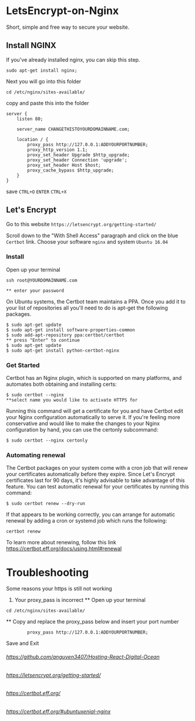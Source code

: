 # LetsEncrypt-on-Nginx

Short, simple and free way to secure your website.

## Install NGINX
If you've already installed nginx, you can skip this step.

`sudo apt-get install nginx;`

Next you will go into this folder

`cd /etc/nginx/sites-available/`

copy and paste this into the folder


    server {
        listen 80;

        server_name CHANGETHISTOYOURDOMAINNAME.com;

        location / {
            proxy_pass http://127.0.0.1:ADDYOURPORTNUMBER;
            proxy_http_version 1.1;
            proxy_set_header Upgrade $http_upgrade;
            proxy_set_header Connection 'upgrade';
            proxy_set_header Host $host;
            proxy_cache_bypass $http_upgrade;
        }
    }


 
save `CTRL+O` `ENTER` `CTRL+X`

## Let's Encrypt

Go to this website
`https://letsencrypt.org/getting-started/`

Scroll down to the "With Shell Access" paragraph and click on the blue `Certbot` link.
Choose your software `nginx` and system `Ubuntu 16.04`

### Install 

Open up your terminal 

    ssh root@YOURDOMAINNAME.com

    ** enter your password

On Ubuntu systems, the Certbot team maintains a PPA. Once you add it to your list of repositories all you'll need to do is apt-get the following packages.

    $ sudo apt-get update
    $ sudo apt-get install software-properties-common
    $ sudo add-apt-repository ppa:certbot/certbot
    ** press "Enter" to continue
    $ sudo apt-get update
    $ sudo apt-get install python-certbot-nginx 
    
 ### Get Started
 Certbot has an Nginx plugin, which is supported on many platforms, and automates both obtaining and installing certs:
 
    $ sudo certbot --nginx
    **select name you would like to activate HTTPS for
    
Running this command will get a certificate for you and have Certbot edit your Nginx configuration automatically to serve it. If you're feeling more conservative and would like to make the changes to your Nginx configuration by hand, you can use the certonly subcommand:
    
    $ sudo certbot --nginx certonly
    
 ### Automating renewal
The Certbot packages on your system come with a cron job that will renew your certificates automatically before they expire. Since Let's Encrypt certificates last for 90 days, it's highly advisable to take advantage of this feature. You can test automatic renewal for your certificates by running this command:

    $ sudo certbot renew --dry-run
    
If that appears to be working correctly, you can arrange for automatic renewal by adding a cron or systemd job which runs the following:
 
    certbot renew 

To learn more about renewing, follow this link https://certbot.eff.org/docs/using.html#renewal

# Troubleshooting
Some reasons your https is still not working

1. Your proxy_pass is incorrect
** Open up your terminal

`cd /etc/nginx/sites-available/`

** Copy and replace the proxy_pass below and insert your port number

            proxy_pass http://127.0.0.1:ADDYOURPORTNUMBER;
            
Save and Exit

###### https://github.com/anguyen3407/Hosting-React-Digital-Ocean
###### https://letsencrypt.org/getting-started/
###### https://certbot.eff.org/
###### https://certbot.eff.org/#ubuntuxenial-nginx
